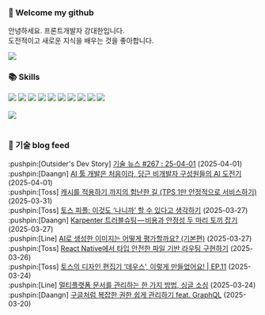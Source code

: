 ### 👋 Welcome my github

안녕하세요. 프론트개발자 강대한입니다.
<br>
도전적이고 새로운 지식을 배우는 것을 좋아합니다.

<!--
![header](https://capsule-render.vercel.app/api?type=Waving&color=auto&height=300&section=header&text=Welcome&fontAlignY=40&desc=KangDaeHan%20github%20&descSize=20&descAlignY=55&animation=fadeIn&fontSize=90)

**KangDaeHan/KangDaeHan** is a ✨ _special_ ✨ repository because its `README.md` (this file) appears on your GitHub profile.

Here are some ideas to get you started:

- 🔭 I’m currently working on ...
- 🌱 I’m currently learning ...
- 👯 I’m looking to collaborate on ...
- 🤔 I’m looking for help with ...
- 💬 Ask me about ...
- 📫 How to reach me: ...
- 😄 Pronouns: ...
- ⚡ Fun fact: ...
-->

<a href="https://twinfamily.github.io" target="_blank"><img src="https://img.shields.io/badge/Blog-121D33?style=flat-square&logo=blogger&logoColor=ffffff"/></a>

### :books: Skills
<a href="#" target="_blank"><img src="https://img.shields.io/badge/React-61DAFB?style=flat-square&logo=react&logoColor=ffffff"/></a>
<a href="#" target="_blank"><img src="https://img.shields.io/badge/Html5-E34F26?style=flat-square&logo=html5&logoColor=ffffff"/></a>
<a href="#" target="_blank"><img src="https://img.shields.io/badge/Javascript-F7DF1E?style=flat-square&logo=javascript&logoColor=ffffff"/></a>
<a href="#" target="_blank"><img src="https://img.shields.io/badge/Cssmodules-000000?style=flat-square&logo=cssmodules&logoColor=ffffff"/></a>
<a href="#" target="_blank"><img src="https://img.shields.io/badge/Node.js-339933?style=flat-square&logo=nodedotjs&logoColor=ffffff"/></a>
<a href="#" target="_blank"><img src="https://img.shields.io/badge/Typescript-3178C6?style=flat-square&logo=typescript&logoColor=ffffff"/></a>
<a href="#" target="_blank"><img src="https://img.shields.io/badge/Git-F05032?style=flat-square&logo=git&logoColor=ffffff"/></a>
<a href="#" target="_blank"><img src="https://img.shields.io/badge/Gitlab-FC6D26?style=flat-square&logo=gitlab&logoColor=ffffff"/></a>
<a href="#" target="_blank"><img src="https://img.shields.io/badge/Webpack-8DD6F9?style=flat-square&logo=webpack&logoColor=ffffff"/></a>
<a href="#" target="_blank"><img src="https://img.shields.io/badge/Vite-646CFF?style=flat-square&logo=vite&logoColor=ffffff"/></a>
<br><br>
<img src="https://github-readme-stats.vercel.app/api/top-langs/?username=KangDaeHan&layout=compact">
<br><br>
### :round_pushpin: 기술 blog feed
<!-- BLOG-POST-LIST:START --><div>:pushpin:[Outsider's Dev Story] <a target="_blank" href="https://blog.outsider.ne.kr/1758">기술 뉴스 #267 : 25-04-01</a> (2025-04-01)</div><div>:pushpin:[Daangn] <a target="_blank" href="https://medium.com/daangn/ai-%ED%88%B4-%EA%B0%9C%EB%B0%9C%EC%9D%80-%EC%B2%98%EC%9D%8C%EC%9D%B4%EB%9D%BC-%EB%8B%B9%EA%B7%BC-%EB%B9%84%EA%B0%9C%EB%B0%9C%EC%9E%90-%EA%B5%AC%EC%84%B1%EC%9B%90%EB%93%A4%EC%9D%98-ai-%EB%8F%84%EC%A0%84%EA%B8%B0-fb62d2a6c2f3?source=rss----4505f82a2dbd---4">AI 툴 개발은 처음이라, 당근 비개발자 구성원들의 AI 도전기</a> (2025-04-01)</div><div>:pushpin:[Toss] <a target="_blank" href="https://toss.tech/article/34481">캐시를 적용하기 까지의 험난한 길 &lpar;TPS 1만 안정적으로 서비스하기&rpar;</a> (2025-03-31)</div><div>:pushpin:[Toss] <a target="_blank" href="https://toss.tech/article/Tosspeople_LeeJiyoon">토스 피플: 이것도 ‘나니까’ 할 수 있다고 생각하기</a> (2025-03-27)</div><div>:pushpin:[Daangn] <a target="_blank" href="https://medium.com/daangn/karpenter-%ED%8A%B8%EB%9F%AC%EB%B8%94%EC%8A%88%ED%8C%85-%EB%B9%84%EC%9A%A9%EA%B3%BC-%EC%95%88%EC%A0%95%EC%84%B1-%EB%91%90%EB%A7%88%EB%A6%AC-%ED%86%A0%EB%81%BC-%EC%9E%A1%EA%B8%B0-ce8bd45ec8f2?source=rss----4505f82a2dbd---4">Karpenter 트러블슈팅 — 비용과 안정성 두 마리 토끼 잡기</a> (2025-03-27)</div><div>:pushpin:[Line] <a target="_blank" href="https://techblog.lycorp.co.jp/ko/how-to-evaluate-ai-generated-images-1">AI로 생성한 이미지는 어떻게 평가할까요? &lpar;기본편&rpar;</a> (2025-03-27)</div><div>:pushpin:[Toss] <a target="_blank" href="https://toss.tech/article/rn-toss-bedrock">React Native에서 타입 안전한 파일 기반 라우팅 구현하기</a> (2025-03-26)</div><div>:pushpin:[Toss] <a target="_blank" href="https://toss.tech/article/firesidechat_frontend_11">토스의 디자인 편집기 ‘데우스’, 이렇게 만들었어요! | EP.11</a> (2025-03-24)</div><div>:pushpin:[Line] <a target="_blank" href="https://techblog.lycorp.co.jp/ko/single-sourcing-for-multi-platform-documentation">멀티플랫폼 문서를 관리하는 한 가지 방법, 싱글 소싱</a> (2025-03-24)</div><div>:pushpin:[Daangn] <a target="_blank" href="https://medium.com/daangn/%EA%B5%AC%EA%B8%80%EC%B2%98%EB%9F%BC-%EB%B3%B5%EC%9E%A1%ED%95%9C-%EA%B6%8C%ED%95%9C-%EC%89%BD%EA%B2%8C-%EA%B4%80%EB%A6%AC%ED%95%98%EA%B8%B0-feat-graphql-9ce80d34d39b?source=rss----4505f82a2dbd---4">구글처럼 복잡한 권한 쉽게 관리하기 feat. GraphQL</a> (2025-03-20)</div><!-- BLOG-POST-LIST:END -->

<!-- ![Anurag's GitHub stats](https://github-readme-stats.vercel.app/api?username=KangDaeHan&show_icons=true&theme=radical) -->
